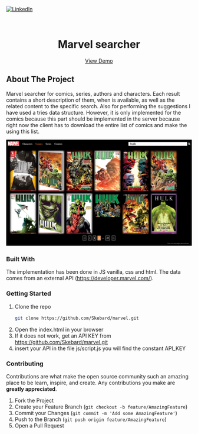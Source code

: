
[![LinkedIn][linkedin-shield]][linkedin-url]



<!-- PROJECT LOGO -->
<br />
<p align="center">


  <h1 align="center">Marvel searcher</h1>
  <p align='center'>
    <a href="https://tonijorda.com/myProjects/usingAPIs/marvel/">View Demo</a>
</p>
</p>






<!-- ABOUT THE PROJECT -->
## About The Project
Marvel searcher for comics, series, authors and characters. Each result contains a short description of them, when is available, as well as the related content to the specific search. Also for performing the suggestions I have used a tries data structure. However, it is only implemented for the comics because this part should be implemented in the server because right now the client has to download the entire list of comics and make the using this list.

![Screenshot1](images/mainpage.png)



### Built With

The implementation has been done in JS vanilla, css and html. The data comes from an external API (https://developer.marvel.com/). 



<!-- GETTING STARTED -->
###  Getting Started


1. Clone the repo
   ```sh
   git clone https://github.com/Skebard/marvel.git
   ```
2. Open the index.html in your browser
3. If it does not work, get an API KEY from https://github.com/Skebard/marvel.git
4. insert your API in the file js/script.js you will find the constant API_KEY


<!-- CONTRIBUTING -->
### Contributing

Contributions are what make the open source community such an amazing place to be learn, inspire, and create. Any contributions you make are **greatly appreciated**.

1. Fork the Project
2. Create your Feature Branch (`git checkout -b feature/AmazingFeature`)
3. Commit your Changes (`git commit -m 'Add some AmazingFeature'`)
4. Push to the Branch (`git push origin feature/AmazingFeature`)
5. Open a Pull Request










[linkedin-shield]: https://img.shields.io/badge/-LinkedIn-black.svg?style=for-the-badge&logo=linkedin&colorB=555
[linkedin-url]: http://www.linkedin.com/in/tjorda
